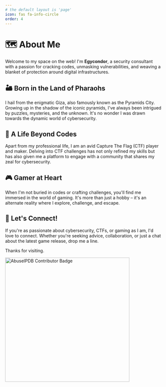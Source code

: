 ```yaml
---
# the default layout is 'page'
icon: fas fa-info-circle
order: 4
---
```


# 🗺️ About Me

Welcome to my space on the web! I'm **Egycondor**, a security consultant with a passion for cracking codes, unmasking vulnerabilities, and weaving a blanket of protection around digital infrastructures.

## 🏜️ Born in the Land of Pharaohs

I hail from the enigmatic Giza, also famously known as the Pyramids City. Growing up in the shadow of the iconic pyramids, I've always been intrigued by puzzles, mysteries, and the unknown. It's no wonder I was drawn towards the dynamic world of cybersecurity.

## 🔐 A Life Beyond Codes

Apart from my professional life, I am an avid Capture The Flag (CTF) player and maker. Delving into CTF challenges has not only refined my skills but has also given me a platform to engage with a community that shares my zeal for cybersecurity.

## 🎮 Gamer at Heart

When I'm not buried in codes or crafting challenges, you'll find me immersed in the world of gaming. It's more than just a hobby – it's an alternate reality where I explore, challenge, and escape.

## 💌 Let's Connect!

If you're as passionate about cybersecurity, CTFs, or gaming as I am, I'd love to connect. Whether you're seeking advice, collaboration, or just a chat about the latest game release, drop me a line.

Thanks for visiting.


<a href="https://www.abuseipdb.com/user/82721" title="AbuseIPDB is an IP address blacklist for webmasters and sysadmins to report IP addresses engaging in abusive behavior on their networks">
	<img src="https://www.abuseipdb.com/contributor/82721.svg" alt="AbuseIPDB Contributor Badge" style="width: 401px;">
</a>

